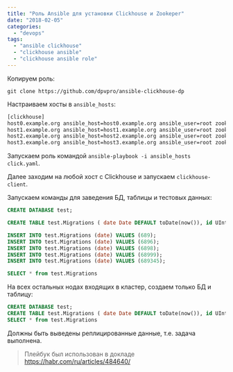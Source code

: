 ```yaml
---
title: "Роль Ansible для установки Clickhouse и Zookeper"
date: "2018-02-05"
categories:
  - "devops"
tags:
  - "ansible clickhouse"
  - "clickhouse ansible"
  - "clickhouse ansible role"
---
```


<!--more-->

Копируем роль:

`git clone https://github.com/dpvpro/ansible-clickhouse-dp`

Настраиваем хосты в `ansible_hosts`:

```bash
[clickhouse]
host0.example.org ansible_host=host0.example.org ansible_user=root zookeeper_id=1
host1.example.org ansible_host=host1.example.org ansible_user=root zookeeper_id=2
host2.example.org ansible_host=host2.example.org ansible_user=root zookeeper_id=3
host3.example.org ansible_host=host3.example.org ansible_user=root zookeeper_id=4
```

Запускаем роль командой `ansible-playbook -i ansible_hosts click.yaml`.

Далее заходим на любой хост с Clickhouse и запускаем `clickhouse-client`.

Запускаем команды для заведения БД, таблицы и тестовых данных:

```sql
CREATE DATABASE test;

CREATE TABLE test.Migrations ( date Date DEFAULT toDate(now()), id UInt64, time UInt64) ENGINE = ReplicatedMergeTree('/clickhouse/tables/{shard}/test/Migrations', '{replica}', date, (id, time), 8192);

INSERT INTO test.Migrations (date) VALUES (689);
INSERT INTO test.Migrations (date) VALUES (6896);
INSERT INTO test.Migrations (date) VALUES (6898);
INSERT INTO test.Migrations (date) VALUES (68999);
INSERT INTO test.Migrations (date) VALUES (689345);

SELECT * from test.Migrations
```

На всех остальных нодах входящих в кластер, создаем только БД и таблицу:

```sql
CREATE DATABASE test;
CREATE TABLE test.Migrations ( date Date DEFAULT toDate(now()), id UInt64, time UInt64) ENGINE = ReplicatedMergeTree('/clickhouse/tables/{shard}/test/Migrations', '{replica}', date, (id, time), 8192);
SELECT * from test.Migrations

```

Должны быть выведены реплицированные данные, т.е. задача выполнена.

> Плейбук был использован в докладе https://habr.com/ru/articles/484640/
